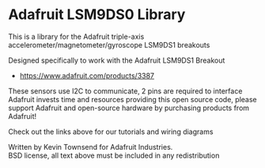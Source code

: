 Adafruit LSM9DS0 Library
========================

This is a library for the Adafruit triple-axis accelerometer/magnetometer/gyroscope LSM9DS1  breakouts

Designed specifically to work with the Adafruit LSM9DS1 Breakout

   *  https://www.adafruit.com/products/3387

These sensors use I2C to communicate, 2 pins are required to interface
Adafruit invests time and resources providing this open source code, 
please support Adafruit and open-source hardware by purchasing 
products from Adafruit!

Check out the links above for our tutorials and wiring diagrams 

Written by Kevin Townsend for Adafruit Industries.  
BSD license, all text above must be included in any redistribution
